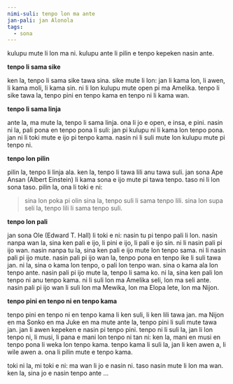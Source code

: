```yaml
---
nimi-suli: tenpo lon ma ante
jan-pali: jan Alonola
tags:
  - sona
---
```

kulupu mute li lon ma ni. kulupu ante li pilin e tenpo kepeken nasin ante. 

**tenpo li sama sike**

ken la, tenpo li sama sike tawa sina. sike mute li lon: jan li kama lon, li awen, li kama moli, li kama sin. ni li lon kulupu mute open pi ma Amelika. tenpo li sike tawa la, tenpo pini en tenpo kama en tenpo ni li kama wan.

**tenpo li sama linja**

ante la, ma mute la, tenpo li sama linja. ona li jo e open, e insa, e pini. nasin ni la, pali pona en tenpo pona li suli: jan pi kulupu ni li kama lon tenpo pona. jan ni li toki mute e ijo pi tenpo kama. nasin ni li suli mute lon kulupu mute pi tenpo ni.

**tenpo lon pilin**

pilin la, tenpo li linja ala. ken la, tenpo li tawa lili anu tawa suli. jan sona Ape Ansan (Albert Einstein) li kama sona e ijo mute pi tawa tenpo. taso ni li lon sona taso. pilin la, ona li toki e ni: 

> sina lon poka pi olin sina la, tenpo suli li sama tenpo lili. sina lon supa seli la, tenpo lili li sama tenpo suli. 

**tenpo lon pali**

jan sona Ole (Edward T. Hall) li toki e ni: nasin tu pi tenpo pali li lon. nasin nanpa wan la, sina ken pali e ijo, li pini e ijo, li pali e ijo sin. ni li nasin pali pi ijo wan. nasin nanpa tu la, sina ken pali e ijo mute lon tenpo sama. ni li nasin pali pi ijo mute. 
nasin pali pi ijo wan la, tenpo pona en tenpo ike li suli tawa jan. ni la, sina o kama lon tenpo, o pali lon tenpo wan. sina o kama ala lon tenpo ante.  nasin pali pi ijo mute la, tenpo li sama ko. ni la, sina ken pali lon tenpo ni anu tenpo kama. ni li suli lon ma Amelika seli, lon ma seli ante. nasin pali pi ijo wan li suli lon ma Mewika, lon ma Elopa lete, lon ma Nijon.

**tenpo pini en tenpo ni en tenpo kama**

tenpo pini en tenpo ni en tenpo kama li ken suli, li ken lili tawa jan. ma Nijon en ma Sonko en ma Juke en ma mute ante la, tenpo pini li suli mute tawa jan. jan li awen kepeken e nasin pi tenpo pini. tenpo ni li suli la, jan li lon tenpo ni, li musi, li pana e mani lon tenpo ni tan ni: ken la, mani en musi en tenpo pona li weka lon tenpo kama. tenpo kama li suli la, jan li ken awen a, li wile awen a. ona li pilin mute e tenpo kama. 

toki ni la, mi toki e ni: ma wan li jo e nasin ni. taso nasin mute li lon ma wan. ken la, sina jo e nasin tenpo ante …

